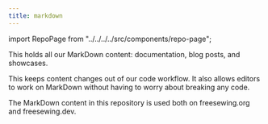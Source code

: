 ```yaml
---
title: markdown
---
```


import RepoPage from "../../../../src/components/repo-page";

<repopage repo="markdown" />

This holds all our MarkDown content: documentation, blog posts, and showcases.

This keeps content changes out of our code workflow. It also allows editors to work on MarkDown without having to worry about breaking any code.

The MarkDown content in this repository is used both on freesewing.org and freesewing.dev.